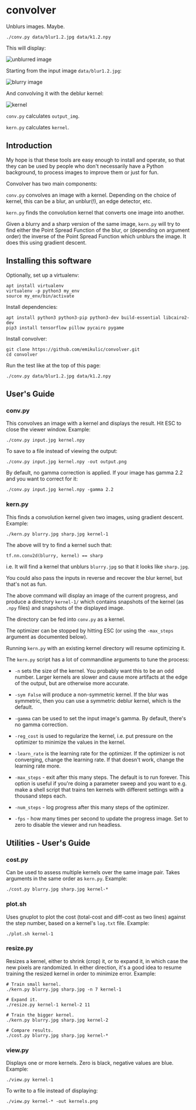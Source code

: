 # convolver

Unblurs images. Maybe.

```shell
./conv.py data/blur1.2.jpg data/k1.2.npy
```

This will display:

![unblurred image](data/deblur.jpg)

Starting from the input image `data/blur1.2.jpg`:

![blurry image](data/blur1.2.jpg)

And convolving it with the deblur kernel:

![kernel](data/k1.2.png)

`conv.py` calculates `output_img`.

`kern.py` calculates `kernel`.

## Introduction

My hope is that these tools are easy enough to install and operate, so that they
can be used by people who don't necessarily have a Python background, to process
images to improve them or just for fun.

Convolver has two main components:

`conv.py` convolves an image with a kernel.
Depending on the choice of kernel, this can be a blur, an unblur(!),
an edge detector, etc.

`kern.py` finds the convolution kernel that converts one image into another.

Given a blurry and a sharp version of the same image, `kern.py` will try to find
either the Point Spread Function of the blur, or (depending on argument order)
the inverse of the Point Spread Function which unblurs the image.
It does this using gradient descent.

## Installing this software

Optionally, set up a virtualenv:

```shell
apt install virtualenv
virtualenv -p python3 my_env
source my_env/bin/activate
```

Install dependencies:

```shell
apt install python3 python3-pip python3-dev build-essential libcairo2-dev
pip3 install tensorflow pillow pycairo pygame
```

Install convolver:

```shell
git clone https://github.com/emikulic/convolver.git
cd convolver
```

Run the test like at the top of this page:

```shell
./conv.py data/blur1.2.jpg data/k1.2.npy
```

## User's Guide

### conv.py

This convolves an image with a kernel and displays the result.
Hit ESC to close the viewer window.
Example:

```shell
./conv.py input.jpg kernel.npy
```

To save to a file instead of viewing the output:

```shell
./conv.py input.jpg kernel.npy -out output.png
```

By default, no gamma correction is applied.
If your image has gamma 2.2 and you want to correct for it:

```shell
./conv.py input.jpg kernel.npy -gamma 2.2
```

### kern.py

This finds a convolution kernel given two images, using gradient descent.
Example:

```shell
./kern.py blurry.jpg sharp.jpg kernel-1
```

The above will try to find a kernel such that:

`tf.nn.conv2d(blurry, kernel) == sharp`

i.e. It will find a kernel that unblurs `blurry.jpg` so that it looks like
`sharp.jpg`.

You could also pass the inputs in reverse and recover the blur kernel, but
that's not as fun.

The above command will display an image of the current progress, and
produce a directory `kernel-1/` which contains snapshots of the kernel (as
`.npy` files) and snapshots of the displayed image.

The directory can be fed into `conv.py` as a kernel.

The optimizer can be stopped by hitting ESC (or using the `-max_steps` argument
as documented below).

Running `kern.py` with an existing kernel directory will resume optimizing it.

The `kern.py` script has a lot of commandline arguments to tune the process:

* `-n` sets the size of the kernel.
You probably want this to be an odd number.
Larger kernels are slower and cause more artifacts at the edge of the output,
but are otherwise more accurate.

* `-sym False` will produce a non-symmetric kernel.
If the blur was symmetric, then you can use a symmetric deblur kernel, which
is the default.

* `-gamma` can be used to set the input image's gamma.
By default, there's no gamma correction.

* `-reg_cost` is used to regularize the kernel, i.e. put pressure on the
optimizer to minimize the values in the kernel.

* `-learn_rate` is the learning rate for the optimizer.
If the optimizer is not converging, change the learning rate.
If that doesn't work, change the learning rate more.

* `-max_steps` - exit after this many steps. The default is to run forever.
This option is useful if you're doing a parameter sweep and you want to
e.g. make a shell script that trains ten kernels with different settings with a
thousand steps each.

* `-num_steps` - log progress after this many steps of the optimizer.

* `-fps` - how many times per second to update the progress image.
Set to zero to disable the viewer and run headless.

## Utilities - User's Guide

### cost.py

Can be used to assess multiple kernels over the same image pair.
Takes arguments in the same order as `kern.py`.
Example:

```shell
./cost.py blurry.jpg sharp.jpg kernel-*
```

### plot.sh

Uses gnuplot to plot the cost (total-cost and diff-cost as two lines) against
the step number, based on a kernel's `log.txt` file.
Example:

```shell
./plot.sh kernel-1
```

### resize.py

Resizes a kernel, either to shrink (crop) it, or to expand it, in which case the
new pixels are randomized.
In either direction, it's a good idea to resume training the resized kernel
in order to minimize error.
Example:

```shell
# Train small kernel.
./kern.py blurry.jpg sharp.jpg -n 7 kernel-1

# Expand it.
./resize.py kernel-1 kernel-2 11

# Train the bigger kernel.
./kern.py blurry.jpg sharp.jpg kernel-2

# Compare results.
./cost.py blurry.jpg sharp.jpg kernel-*
```

### view.py

Displays one or more kernels.
Zero is black, negative values are blue.
Example:

```shell
./view.py kernel-1
```

To write to a file instead of displaying:

```shell
./view.py kernel-* -out kernels.png
```
